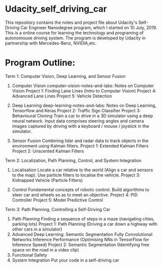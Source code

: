 # Udacity_self_driving_car

This repository contains the notes and project file about Udacity's Self-Driving Car Engineer Nanodegree program, which I started on 10 July, 2019. This is a online course for learning the technology and programing of autonomouse driving system. 
The program is developed by Udacity in partnership with Mercedes-Benz, NVIDIA,etc.

# Program Outline:

Term 1: Computer Vision, Deep Learning, and Sensor Fusion

1. Computer Vision
computer-vision-notes-and-labs: Notes on Computer Vision
Project 1: Finding Lane Lines (Intro to Computer Vision)
Project 4: Advanced Lane Lines
Project 5: Vehicle Detection

2. Deep Learning
deep-learning-notes-and-labs: Notes on Deep Learning, Tensorflow and Keras
Project 2: Traffic Sign Classifier
Project 3: Behavioural Cloning
Train a car to drive in a 3D simulator using a deep neural network.
Input data comprises steering angles and camera images captured by driving with a keyboard / mouse / joystick in the simulator.

3. Sensor Fusion
Combining lidar and radar data to track objects in the environment using Kalman filters.
Project 1: Extended Kalman Filters
Project 2: Unscented Kalman Filters


Term 2: Localization, Path Planning, Control, and System Integration

1. Localisation
Locate a car relative to the world (Align a car and sensors to the map).
Use particle filters to localise the vehicle.
Project 3: Kidnapped Vehicle (Particle Filters)

3. Control
Fundamental concepts of robotic control.
Build algorithms to steer car and wheels so as to meet an objective.
Project 4: PID Controller
Project 5: Model Predictive Control

Term 3: Path Planning, Controlling a Self-Driving Car
1. Path Planning
Finding a sequence of steps in a maze (navigating cities, parking lots)
Project 1: Path Planning (Driving a car down a highway with other cars in a simulator)
2. Advanced Deep Learning: Semantic Segmentation
Fully Convolutional Networks
Inference Performance (Optimising NNs in TensorFlow for Inference Speed)
Project 2: Semantic Segmentation (Identifying free space on the road in a video clip)
3. Functional Safety
4. System Integration
Put your code in a self-driving car
